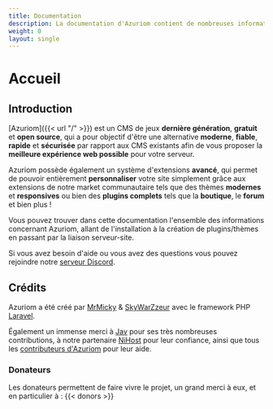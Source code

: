 ```yaml
---
title: Documentation
description: La documentation d'Azuriom contient de nombreuses informations utiles sur Azuriom, que ce soit pour l'installation, l'utilisation ou le développement d'extensions.
weight: 0
layout: single
---
```


# Accueil

## Introduction

[Azuriom]({{< url "/" >}}) est un CMS de jeux **dernière génération**,
**gratuit** et **open source**, qui a pour objectif d'être une alternative
**moderne**, **fiable**, **rapide** et **sécurisée** par rapport aux CMS existants
afin de vous proposer la **meilleure expérience web possible** pour votre serveur.

Azuriom possède également un système d'extensions **avancé**, qui permet de pouvoir
entièrement **personnaliser** votre site simplement grâce aux extensions de notre
market communautaire tels que des thèmes **modernes** et **responsives**
ou bien des **plugins complets** tels que la **boutique**, le **forum** et bien plus !

Vous pouvez trouver dans cette documentation l'ensemble des informations concernant
Azuriom, allant de l'installation à la création de plugins/thèmes en passant
par la liaison serveur-site.

Si vous avez besoin d'aide ou vous avez des questions vous pouvez rejoindre
notre [serveur Discord](https://azuriom.com/discord).

## Crédits

Azuriom a été créé par [MrMicky](https://mrmicky.fr/) & [SkyWarZzeur](https://twitter.com/SkyWarZzeur)
avec le framework PHP [Laravel](https://laravel.com/).

Également un immense merci à [Jav](https://www.linkedin.com/in/jean-alexandre-valentin-531236153/) pour ses très
nombreuses contributions, à notre partenaire [NiHost](https://www.ni-host.com/?utm_source=home&utm_medium=links&utm_campaign=AzuriomCom) pour
leur confiance, ainsi que tous les
[contributeurs d'Azuriom](https://github.com/Azuriom/Azuriom/graphs/contributors)
pour leur aide.

### Donateurs

Les donateurs permettent de faire vivre le projet, un grand merci à eux, et en particulier à :
{{< donors >}}
